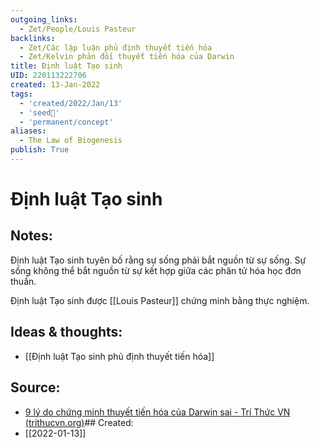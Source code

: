 ```yaml
---
outgoing_links:
  - Zet/People/Louis Pasteur
backlinks:
  - Zet/Các lập luận phủ định thuyết tiến hóa
  - Zet/Kelvin phản đối thuyết tiến hóa của Darwin
title: Định luật Tạo sinh
UID: 220113222706
created: 13-Jan-2022
tags:
  - 'created/2022/Jan/13'
  - 'seed🥜'
  - 'permanent/concept'
aliases:
  - The Law of Biogenesis
publish: True
---
```

# Định luật Tạo sinh

## Notes:

Định luật Tạo sinh tuyên bố rằng sự sống phải bắt nguồn từ sự sống. Sự sống không thể bắt nguồn từ sự kết hợp giữa các phân tử hóa học đơn thuần.

Định luật Tạo sinh được [[Louis Pasteur]] chứng minh bằng thực nghiệm.

## Ideas & thoughts:
- [[Định luật Tạo sinh phủ định thuyết tiến hóa]]

## Source:
- [9 lý do chứng minh thuyết tiến hóa của Darwin sai - Trí Thức VN (trithucvn.org)](https://trithucvn.org/khoa-hoc/9-ly-do-chung-minh-thuyet-tien-hoa-cua-darwin-sai.html)## Created:
- [[2022-01-13]]
